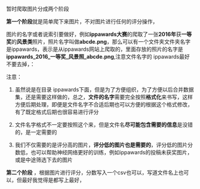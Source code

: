 暂时爬取图片分成两个阶段

**第一个阶段**就是简单爬下来图片，不对图片进行任何的评分操作，

图片的名字或者说索引要做好，例如**ippawards大赛**的爬取了一张**2016年**获**一等奖**的**风景类**照片，照片名字叫做**abcde.png**，那么可以有一个文件夹文件夹名字是ippawards，表示是从ippawards网站上爬取的，里面存放的照片的名字是 **ippawards_2016\_一等奖\_风景照_abcde.png**,注意文件名字的 ippawards最好不要去掉，：

注意：

1. 虽然说是在目录 ippawards下面，但是为了方便组织，为了方便以后合并数据集，还是需要这样做的，总之，**文件的名字**需要完全按照**格式化**来书写，这样方便后期处理，即便是文件名字不合适后期也可以方便的根据这个格式修改，有了既定格式后期也很容易进行评分

2. 文件名字格式不一定要按照这个来，但是文件名**尽可能包含需要的信息**是没错的，是一定需要的
3. 我们不仅需要的是评分高的图片，**评分低的图片也是需要的**，评分低的图片分数低，也可以帮助神经网络更好的训练，例如ippawards的投稿未获奖图片，或是中途筛选下去的图片



**第二个阶段** ，根据图片进行评分，分数写入一个csv也可以，写道文件名上也可以，但最好我觉得是都写上最好，

